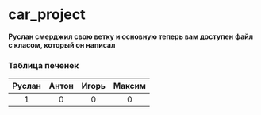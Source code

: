 # car_project
**Руслан смерджил свою ветку и основную теперь вам доступен файл с класом, который он написал**


### Таблица печенек


| Руслан | Антон | Игорь | Максим |
| :---: | :---: | :---: | :---: |
| 1 | 0 | 0 | 0 |
